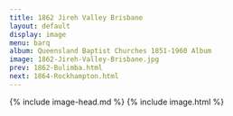 ```yaml
---
title: 1862 Jireh Valley Brisbane
layout: default
display: image
menu: barq
album: Queensland Baptist Churches 1851-1960 Album
image: 1862-Jireh-Valley-Brisbane.jpg
prev: 1862-Bulimba.html
next: 1864-Rockhampton.html
---
```

{% include image-head.md %}
{% include image.html %}